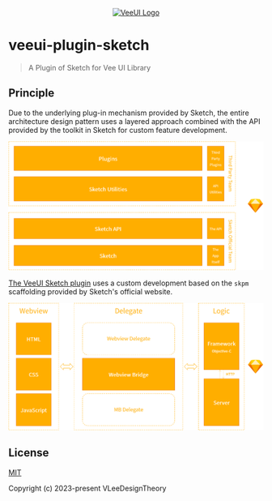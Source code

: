 <p align="center">
  <a href="https://github.com/vleedesigntheory/veeui-plugin-sketch" title="VeeUI Sketch 插件"><img alt="VeeUI Logo" src="https://vleedesigntheory.github.io/design/vi/veevi20200808/veedesign.png" width="180"></a>
</p>

# veeui-plugin-sketch

> A Plugin of Sketch for Vee UI Library

## Principle

Due to the underlying plug-in mechanism provided by Sketch, the entire architecture design pattern uses a layered approach combined with the API provided by the toolkit in Sketch for custom feature development.

![architecture](assets/architecture.png)

[The VeeUI Sketch plugin](https://github.com/vleedesigntheory/veeui-plugin-sketch) uses a custom development based on the `skpm` scaffolding provided by Sketch's official website.

![technology](assets/technology.png)

## License

[MIT](http://opensource.org/licenses/MIT)

Copyright (c) 2023-present VLeeDesignTheory
